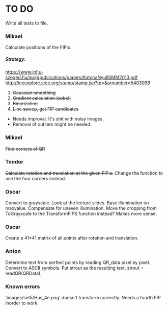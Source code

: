 TO DO
=====
Write all tests to file.

### Mikael
Calculate positions of the FIP:s.

##### Strategy:
https://www.inf.u-szeged.hu/ipcg/publications/papers/KatonaNyulISMM2013.pdf
http://ieeexplore.ieee.org/stamp/stamp.jsp?tp=&arnumber=5403098

1. ~~Gaussian smoothing~~
2. ~~Gradient calculation (sobel)~~
3. ~~Binarization~~
4. ~~Line sweep, get FIP candidates~~
 * Needs improval. It's shit with noisy images.
 * Removal of outliers might be needed.

### Mikael
~~Find corners of QR~~

### Teodor
~~Calculate rotation and translation at the given FIP:s.~~
Change the function to use the four corners instead.

### Oscar
Convert to grayscale.
Look at the lecture slides. Base illumination on maxvalue.
Compensate for uneven illumination.
Move the cropping from ToGrayscale to the TransformFIPS function instead? Makes more sense.

### Oscar
Create a 41*41 matrix of all points after rotation and translation.

### Anton
Determine text from perfect points by reading QR_data pixel by pixel.
Convert to ASCII symbols.
Put strout as the resulting text.
strout = readQR(QRData);

### Known errors
'images/set5/Hus_4e.png' doesn't transform correctly. Needs a fourth FIP inorder to work.
